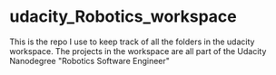# udacity_Robotics_workspace
This is the repo I use to keep track of all the folders in the udacity workspace. The projects in the workspace are all part of the Udacity Nanodegree "Robotics Software Engineer"
